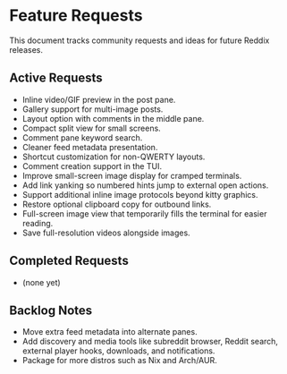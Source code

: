 # Feature Requests

This document tracks community requests and ideas for future Reddix releases.

## Active Requests

- Inline video/GIF preview in the post pane.
- Gallery support for multi-image posts.
- Layout option with comments in the middle pane.
- Compact split view for small screens.
- Comment pane keyword search.
- Cleaner feed metadata presentation.
- Shortcut customization for non-QWERTY layouts.
- Comment creation support in the TUI.
- Improve small-screen image display for cramped terminals.
- Add link yanking so numbered hints jump to external open actions.
- Support additional inline image protocols beyond kitty graphics.
- Restore optional clipboard copy for outbound links.
- Full-screen image view that temporarily fills the terminal for easier reading.
- Save full-resolution videos alongside images.

## Completed Requests

- (none yet)

## Backlog Notes

- Move extra feed metadata into alternate panes.
- Add discovery and media tools like subreddit browser, Reddit search, external player hooks, downloads, and notifications.
- Package for more distros such as Nix and Arch/AUR.
